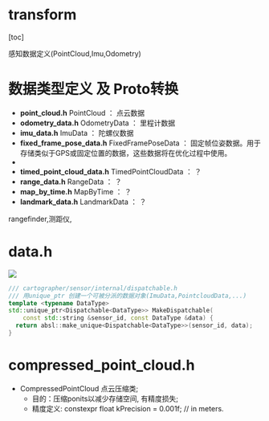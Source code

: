 # transform

[toc]

感知数据定义(PointCloud,Imu,Odometry)

# 数据类型定义 及 Proto转换

- **point_cloud.h** PointCloud ： 点云数据
- **odometry_data.h** OdometryData ： 里程计数据
- **imu_data.h** ImuData ： 陀螺仪数据
- **fixed_frame_pose_data.h** FixedFramePoseData ： 固定帧位姿数据。用于存储类似于GPS或固定位置的数据，这些数据将在优化过程中使用。
- 
- **timed_point_cloud_data.h** TimedPointCloudData ： ？
- **range_data.h** RangeData ： ？
- **map_by_time.h** MapByTime ： ？
- **landmark_data.h** LandmarkData ： ？

rangefinder,测距仪,

# data.h

![](./assets/puml/sensor/data.puml)

```c++
/// cartographer/sensor/internal/dispatchable.h
/// 用unique_ptr 创建一个可被分派的数据对象(ImuData,PointcloudData,...)
template <typename DataType>
std::unique_ptr<Dispatchable<DataType>> MakeDispatchable(
    const std::string &sensor_id, const DataType &data) {
  return absl::make_unique<Dispatchable<DataType>>(sensor_id, data);
}
```

# compressed_point_cloud.h

* CompressedPointCloud 点云压缩类;
  * 目的：压缩ponits以减少存储空间, 有精度损失;
  * 精度定义: constexpr float kPrecision = 0.001f;  // in meters.